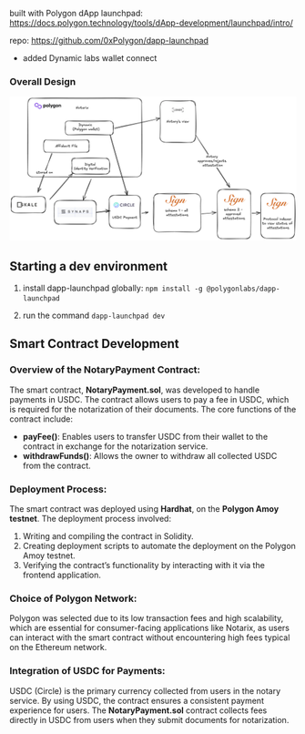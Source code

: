 built with Polygon dApp launchpad:
https://docs.polygon.technology/tools/dApp-development/launchpad/intro/

repo:
https://github.com/0xPolygon/dapp-launchpad

- added Dynamic labs wallet connect

### Overall Design
![Design](static/design.png)

## Starting a dev environment
1. install dapp-launchpad globally:
`npm install -g @polygonlabs/dapp-launchpad`

2. run the command
`dapp-launchpad dev`


## Smart Contract Development

### Overview of the NotaryPayment Contract:
The smart contract, **NotaryPayment.sol**, was developed to handle payments in USDC. The contract allows users to pay a fee in USDC, which is required for the notarization of their documents. The core functions of the contract include:
- **payFee()**: Enables users to transfer USDC from their wallet to the contract in exchange for the notarization service.
- **withdrawFunds()**: Allows the owner to withdraw all collected USDC from the contract.


### Deployment Process:
The smart contract was deployed using **Hardhat**, on the **Polygon Amoy testnet**. The deployment process involved:
1. Writing and compiling the contract in Solidity.
2. Creating deployment scripts to automate the deployment on the Polygon Amoy testnet.
3. Verifying the contract’s functionality by interacting with it via the frontend application.

### Choice of Polygon Network:
Polygon was selected due to its low transaction fees and high scalability, which are essential for consumer-facing applications like Notarix, as users can interact with the smart contract without encountering high fees typical on the Ethereum network.

### Integration of USDC for Payments:
USDC (Circle) is the primary currency collected from users in the notary service. By using USDC, the contract ensures a consistent payment experience for users. The **NotaryPayment.sol** contract collects fees directly in USDC from users when they submit documents for notarization.

